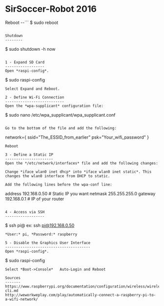 SirSoccer-Robot 2016
====================

Reboot
--```
$ sudo reboot
```

Shutdown
--------
```
$ sudo shutdown -h now
```

1 - Expand SD Card
------------------
Open *raspi-config*.

```
$ sudo raspi-config
```
Select Expand and Reboot.

2 - Define Wi-Fi Connection
---------------------------
Open the *wpa-supplicant* configuration file:
```
$ sudo nano /etc/wpa_supplicant/wpa_supplicant.conf
```

Go to the bottom of the file and add the following:
```
network={
    ssid="The_ESSID_from_earlier"
    psk="Your_wifi_password"
}
```
Reboot

3 - Define a Static IP
----------------------
Open the */etc/network/interfaces* file and add the following changes:

Change *iface wlan0 inet dhcp* into *iface wlan0 inet static*. This changes the wlan0 interface from DHCP to static.

Add the following lines before the wpa-conf line:
```
address 192.168.0.50    # Static IP you want 
netmask 255.255.255.0 
gateway 192.168.0.1     # IP of your router
```

4 - Access via SSH
------------------
```
$ ssh pi@<IP> ex: ssh pi@192.168.0.50
```
*User:* pi, *Password:* raspberry

5 - Disable the Graphics User Interface
---------------------------------------
Open *raspi-config*.

```
$ sudo raspi-config
```
Select *Boot->Console*   Auto-Login and Reboot

Sources
-------
https://www.raspberrypi.org/documentation/configuration/wireless/wireless-cli.md
http://weworkweplay.com/play/automatically-connect-a-raspberry-pi-to-a-wifi-network/